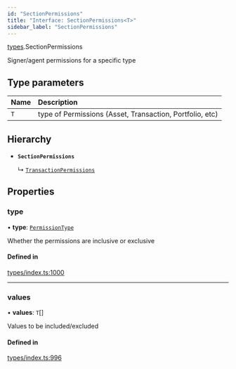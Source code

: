 ```yaml
---
id: "SectionPermissions"
title: "Interface: SectionPermissions<T>"
sidebar_label: "SectionPermissions"
---
```


[types](../../../modules/Types/Types.md).SectionPermissions

Signer/agent permissions for a specific type

## Type parameters

| Name | Description |
| :------ | :------ |
| `T` | type of Permissions (Asset, Transaction, Portfolio, etc) |

## Hierarchy

- **`SectionPermissions`**

  ↳ [`TransactionPermissions`](../TransactionPermissions/TransactionPermissions.md)

## Properties

### type

• **type**: [`PermissionType`](../../../enums/Types/PermissionType/PermissionType.md)

Whether the permissions are inclusive or exclusive

#### Defined in

[types/index.ts:1000](https://github.com/PolymeshAssociation/polymesh-sdk/blob/adcc38781/src/types/index.ts#L1000)

___

### values

• **values**: `T`[]

Values to be included/excluded

#### Defined in

[types/index.ts:996](https://github.com/PolymeshAssociation/polymesh-sdk/blob/adcc38781/src/types/index.ts#L996)
